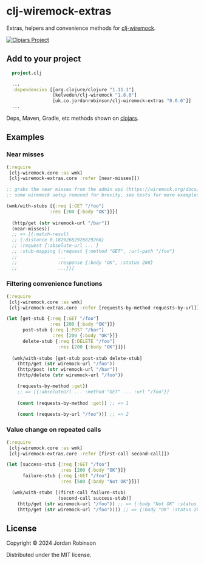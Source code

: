 # clj-wiremock-extras

Extras, helpers and convenience methods for [clj-wiremock](https://github.com/kelveden/clj-wiremock).

[![Clojars Project](https://img.shields.io/clojars/v/uk.co.jordanrobinson/clj-wiremock-extras.svg)](https://clojars.org/uk.co.jordanrobinson/clj-wiremock-extras)

## Add to your project

```clojure
  project.clj

  ...
  :dependencies [[org.clojure/clojure "1.11.1"]
                 [kelveden/clj-wiremock "1.8.0"]
                 [uk.co.jordanrobinson/clj-wiremock-extras "0.0.6"]]
  ...
```

Deps, Maven, Gradle, etc methods shown on [clojars](https://clojars.org/uk.co.jordanrobinson/clj-wiremock-extras).

## Examples

### Near misses
```clojure
(:require
 [clj-wiremock.core :as wmk]
 [clj-wiremock-extras.core :refer [near-misses]])

;; grabs the near misses from the admin api (https://wiremock.org/docs/verifying/#near-misses)
;; some wiremock setup removed for brevity, see tests for more examples

(wmk/with-stubs [{:req [:GET "/foo"]
                :res [200 {:body "OK"}]}]
  
  (http/get (str wiremock-url "/bar"))
  (near-misses))
  ;; => [{:match-result 
  ;; {:distance 0.18292682926829268} 
  ;; :request {:absolute-url ... }
  ;; :stub-mapping {:request {:method "GET", :url-path "/foo"}
  ;;               ...
  ;;               :response {:body "OK", :status 200}
  ;;               ...}}]
```

### Filtering convenience functions

```clojure
(:require
 [clj-wiremock.core :as wmk]
 [clj-wiremock-extras.core :refer [requests-by-method requests-by-url]])

(let [get-stub {:req [:GET "/foo"]
                :res [200 {:body "OK"}]}
      post-stub {:req [:POST "/bar"]
                 :res [200 {:body "OK"}]}
      delete-stub {:req [:DELETE "/foo"]
                   :res [200 {:body "OK"}]}]
  
  (wmk/with-stubs [get-stub post-stub delete-stub]
    (http/get (str wiremock-url "/foo"))
    (http/post (str wiremock-url "/bar"))
    (http/delete (str wiremock-url "/foo"))

    (requests-by-method :get))
    ;; => [{:absoluteUrl ... :method "GET" ... :url "/foo"}]
  
    (count (requests-by-method :get)) ;; => 1

    (count (requests-by-url "/foo"))) ;; => 2
```
### Value change on repeated calls
```clojure
(:require
 [clj-wiremock.core :as wmk]
 [clj-wiremock-extras.core :refer [first-call second-call]])

(let [success-stub {:req [:GET "/foo"]
                    :res [200 {:body "OK"}]}
      failure-stub {:req [:GET "/foo"]
                    :res [500 {:body "Not OK"}]}]

  (wmk/with-stubs [(first-call failure-stub)
                   (second-call success-stub)]
    (http/get (str wiremock-url "/foo")) ;; => {:body "Not OK" :status 500 ...}
    (http/get (str wiremock-url "/foo")))) ;; => {:body "OK" :status 200 ...}
```

## License

Copyright © 2024 Jordan Robinson

Distributed under the MIT license.
